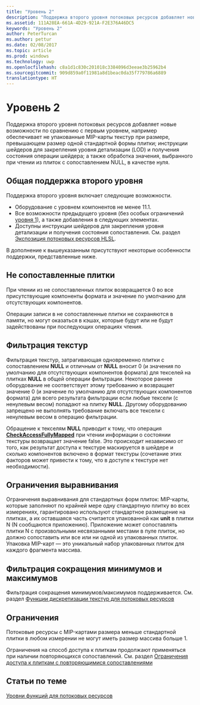 ```yaml
---
title: "Уровень 2"
description: "Поддержка второго уровня потоковых ресурсов добавляет новые возможности по сравнению с первым уровнем, например обеспечивает не упакованные MIP-карты текстур при размере, превышающем размер одной стандартной формы плитки; инструкции шейдеров для закрепления уровня детализации (LOD) и получения состояния операции шейдера; а также обработка значения, выбранного при чтении из плиток с сопоставлением NULL, в качестве нуля."
ms.assetid: 111A28EA-661A-4D29-921A-F2E376A46DC5
keywords: "Уровень 2"
author: PeterTurcan
ms.author: pettur
ms.date: 02/08/2017
ms.topic: article
ms.prod: windows
ms.technology: uwp
ms.openlocfilehash: c8a1d1c830c201018c3384096d3eeae3b25962b4
ms.sourcegitcommit: 909d859a0f11981a8d1beac0da35f779786a6889
translationtype: HT
---
```

# <a name="tier-2"></a>Уровень 2


Поддержка второго уровня потоковых ресурсов добавляет новые возможности по сравнению с первым уровнем, например обеспечивает не упакованные MIP-карты текстур при размере, превышающем размер одной стандартной формы плитки; инструкции шейдеров для закрепления уровня детализации (LOD) и получения состояния операции шейдера; а также обработка значения, выбранного при чтении из плиток с сопоставлением NULL, в качестве нуля.

## <a name="span-idtier2generalsupportspanspan-idtier2generalsupportspanspan-idtier2generalsupportspantier-2-general-support"></a><span id="Tier_2_general_support"></span><span id="tier_2_general_support"></span><span id="TIER_2_GENERAL_SUPPORT"></span>Общая поддержка второго уровня


Поддержка второго уровня включает следующие возможности.

-   Оборудование с уровнем компонентов не менее 11.1.
-   Все возможности предыдущего уровня (без особых ограничений [уровня 1](tier-1.md)), а также добавления в следующих элементах.
-   Доступны инструкции шейдеров для закрепления уровня детализации и получения состояния сопоставления. См. раздел [Экспозиция потоковых ресурсов HLSL](hlsl-streaming-resources-exposure.md).

В дополнение к вышеуказанным присутствуют некоторые особенности поддержки, представленные ниже.

## <a name="span-idnon-mappedtilesspanspan-idnon-mappedtilesspanspan-idnon-mappedtilesspannon-mapped-tiles"></a><span id="Non-mapped_tiles"></span><span id="non-mapped_tiles"></span><span id="NON-MAPPED_TILES"></span>Не сопоставленные плитки


При чтении из не сопоставленных плиток возвращается 0 во все присутствующие компоненты формата и значение по умолчанию для отсутствующих компонентов.

Операции записи в не сопоставленные плитки не сохраняются в памяти, но могут оказаться в кэшах, которые будут или не будут задействованы при последующих операциях чтения.

## <a name="span-idtexturefilteringspanspan-idtexturefilteringspanspan-idtexturefilteringspantexture-filtering"></a><span id="Texture_filtering"></span><span id="texture_filtering"></span><span id="TEXTURE_FILTERING"></span>Фильтрация текстур


Фильтрация текстур, затрагивающая одновременно плитки с сопоставлением **NULL** и отличным от **NULL** вносит 0 (и значения по умолчанию для отсутствующих компонентов формата) для текселей на плитках **NULL** в общей операции фильтрации. Некоторое раннее оборудование не соответствует этому требованию и возвращает значение 0 (и значение по умолчанию для отсутствующих компонентов формата) для всего результата фильтрации если любые тексели (с ненулевым весом) попадают на плитку **NULL**. Другому оборудованию запрещено не выполнять требование включать все тексели с ненулевым весом в операцию фильтрации.

Обращение к текселям **NULL** приводит к тому, что операция [**CheckAccessFullyMapped**](https://msdn.microsoft.com/library/windows/desktop/dn292083) при чтении информации о состоянии текстуры возвращает значение false. Это происходит независимо от того, как результат доступа к текстуре маскируется в шейдере и сколько компонентов включено в формат текстуры (сочетание этих факторов может привести к тому, что в доступе к текстуре нет необходимости).

## <a name="span-idalignmentconstraintsspanspan-idalignmentconstraintsspanspan-idalignmentconstraintsspanalignment-constraints"></a><span id="Alignment_constraints"></span><span id="alignment_constraints"></span><span id="ALIGNMENT_CONSTRAINTS"></span>Ограничения выравнивания


Ограничения выравнивания для стандартных форм плиток: MIP-карты, которые заполняют по крайней мере одну стандартную плитку во всех измерениях, гарантировано используют стандартное размещение на плитках, а их оставшаяся часть считается упакованной как **unit** в плитки N (N сообщаются приложению). Приложение может сопоставлять плитки N с произвольными несвязанными местами в пуле плиток, но должно сопоставить или все или ни одной из упакованных плиток. Упаковка MIP-карт — это уникальный набор упакованных плиток для каждого фрагмента массива.

## <a name="span-idminmaxreductionfilteringspanspan-idminmaxreductionfilteringspanspan-idminmaxreductionfilteringspanminmax-reduction-filtering"></a><span id="Min_Max_reduction_filtering"></span><span id="min_max_reduction_filtering"></span><span id="MIN_MAX_REDUCTION_FILTERING"></span>Фильтрация сокращения минимумов и максимумов


Фильтрация сокращения минимумов/максимумов поддерживается. См. раздел [Функции дискретизации текстур для потоковых ресурсов](streaming-resources-texture-sampling-features.md)

## <a name="span-idlimitationsspanspan-idlimitationsspanspan-idlimitationsspanlimitations"></a><span id="Limitations"></span><span id="limitations"></span><span id="LIMITATIONS"></span>Ограничения


Потоковые ресурсы с MIP-картами размера меньше стандартной плитки в любом измерении не могут иметь размер массива больше 1.

Ограничения на способ доступа к плиткам продолжают применяться при наличии повторяющихся сопоставлений. См. раздел [Ограничения доступа к плиткам с повторяющимися сопоставлениями](tile-access-limitations-with-duplicate-mappings.md)

## <a name="span-idrelated-topicsspanrelated-topics"></a><span id="related-topics"></span>Статьи по теме


[Уровни функций для потоковых ресурсов](streaming-resources-features-tiers.md)

 

 





